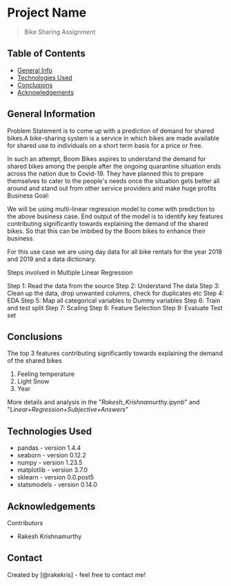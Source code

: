 # Project Name
> Bike Sharing Assignment


## Table of Contents
* [General Info](#general-information)
* [Technologies Used](#technologies-used)
* [Conclusions](#conclusions)
* [Acknowledgements](#acknowledgements)

<!-- You can include any other section that is pertinent to your problem -->

## General Information

Problem Statement is to come up with a prediction of demand for shared bikes.A bike-sharing system is a service in which bikes are made available for shared use to individuals on a short term basis for a price or free.

In such an attempt, Boom Bikes aspires to understand the demand for shared bikes among the people after the ongoing quarantine situation ends across the nation due to Covid-19. They have planned this to prepare themselves to cater to the people's needs once the situation gets better all around and stand out from other service providers and make huge profits Business Goal:

We will be using multi-linear regression model to come with prediction to the above business case. End output of the model is to identify key features contributing significantly towards explaining the demand of the shared bikes. So that this can be imbibed by the Boom bikes to enhance their business.

For this use case we are using day data for all bike rentals for the year 2018 and 2019 and a data dictionary.

<!-- You don't have to answer all the questions - just the ones relevant to your project. -->

Steps involved in Multiple Linear Regression

Step 1: Read the data from the source
Step 2: Understand The data
Step 3: Clean up the data, drop unwanted columns, check for duplicates etc
Step 4: EDA
Step 5: Map all categorical variables to Dummy variables
Step 6: Train and test split
Step 7: Scaling
Step 8: Feature Selection
Step 9: Evaluate Test set


## Conclusions
The top 3 features contributing significantly towards explaining the demand of the shared bikes
1) Feeling temperature
2) Light Snow
3) Year

More details and analysis in the "_Rakesh_Krishnamurthy.ipynb_" and "_Linear+Regression+Subjective+Answers_"


<!-- You don't have to answer all the questions - just the ones relevant to your project. -->


## Technologies Used
- pandas - version 1.4.4
- seaborn - version 0.12.2
- numpy - version 1.23.5
- matplotlib - version 3.7.0
- sklearn - version 0.0.post5
- statsmodels - version 0.14.0

<!-- As the libraries versions keep on changing, it is recommended to mention the version of library used in this project -->

## Acknowledgements
Contributors
- Rakesh Krishnamurthy



## Contact
Created by [@rakekris] - feel free to contact me!


<!-- Optional -->
<!-- ## License -->
<!-- This project is open source and available under the [... License](). -->

<!-- You don't have to include all sections - just the one's relevant to your project -->
